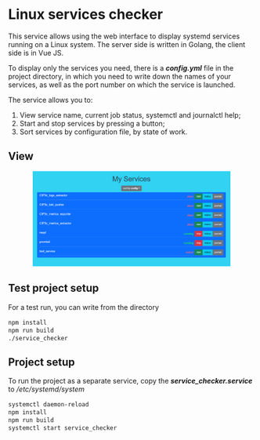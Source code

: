 # Linux services checker

This service allows using the web interface to display systemd services running on a Linux system. The server side is written in Golang, the client side is in Vue JS.

To display only the services you need, there is a ___config.yml___ file in the project directory, in which you need to write down the names of your services, as well as the port number on which the service is launched.

The service allows you to:
1. View service name, current job status, systemctl and journalctl help;
2. Start and stop services by pressing a button;
3. Sort services by configuration file, by state of work. 

## View
<p align="center">
<img  src="/readme_assets/1.PNG" width="80%">
</p>

## Test project setup
For a test run, you can write from the directory
```
npm install
npm run build
./service_checker
```

## Project setup
To run the project as a separate service, copy the ___service_checker.service___ to _/etc/systemd/system_
```
systemctl daemon-reload
npm install
npm run build
systemctl start service_checker
```
